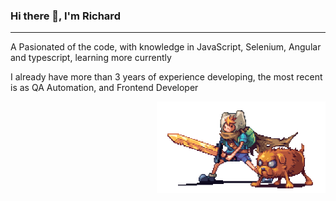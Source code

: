 ### Hi there 👋, I'm Richard

<hr>

A Pasionated of the code, with knowledge in JavaScript, Selenium, Angular and typescript, learning more currently

I already have more than 3 years of experience developing, the most recent is as QA Automation, and Frontend Developer

<div align="right">
  <img src="./assets/finnAndJakePixelArt.gif" width="270px" height="145.4"/>
</div>
